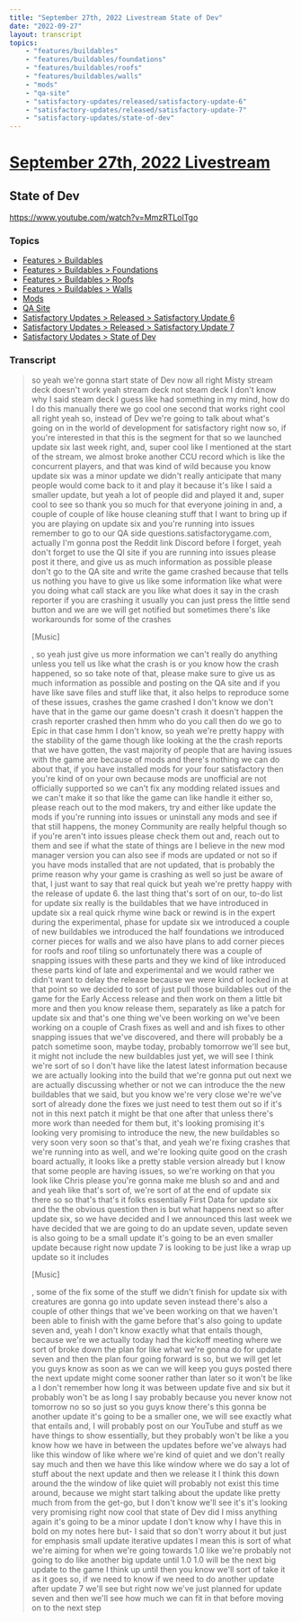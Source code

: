 ```yaml
---
title: "September 27th, 2022 Livestream State of Dev"
date: "2022-09-27"
layout: transcript
topics:
    - "features/buildables"
    - "features/buildables/foundations"
    - "features/buildables/roofs"
    - "features/buildables/walls"
    - "mods"
    - "qa-site"
    - "satisfactory-updates/released/satisfactory-update-6"
    - "satisfactory-updates/released/satisfactory-update-7"
    - "satisfactory-updates/state-of-dev"
---
```

# [September 27th, 2022 Livestream](../2022-09-27.md)
## State of Dev
https://www.youtube.com/watch?v=MmzRTLolTgo

### Topics
* [Features > Buildables](../topics/features/buildables.md)
* [Features > Buildables > Foundations](../topics/features/buildables/foundations.md)
* [Features > Buildables > Roofs](../topics/features/buildables/roofs.md)
* [Features > Buildables > Walls](../topics/features/buildables/walls.md)
* [Mods](../topics/mods.md)
* [QA Site](../topics/qa-site.md)
* [Satisfactory Updates > Released > Satisfactory Update 6](../topics/satisfactory-updates/released/satisfactory-update-6.md)
* [Satisfactory Updates > Released > Satisfactory Update 7](../topics/satisfactory-updates/released/satisfactory-update-7.md)
* [Satisfactory Updates > State of Dev](../topics/satisfactory-updates/state-of-dev.md)

### Transcript

> so yeah we're gonna start state of Dev now all right Misty stream deck doesn't work yeah stream deck not steam deck I don't know why I said steam deck I guess like had something in my mind, how do I do this manually there we go cool one second that works right cool all right yeah so, instead of Dev we're going to talk about what's going on in the world of development for satisfactory right now so, if you're interested in that this is the segment for that so we launched update six last week right, and, super cool like I mentioned at the start of the stream, we almost broke another CCU record which is like the concurrent players, and that was kind of wild because you know update six was a minor update we didn't really anticipate that many people would come back to it and play it because it's like I said a smaller update, but yeah a lot of people did and played it and, super cool to see so thank you so much for that everyone joining in and, a couple of couple of like house cleaning stuff that I want to bring up if you are playing on update six and you're running into issues remember to go to our QA side questions.satisfactorygame.com, actually I'm gonna post the Reddit link Discord before I forget, yeah don't forget to use the QI site if you are running into issues please post it there, and give us as much information as possible please don't go to the QA site and write the game crashed because that tells us nothing you have to give us like some information like what were you doing what call stack are you like what does it say in the crash reporter if you are crashing it usually you can just press the little send button and we are we will get notified but sometimes there's like workarounds for some of the crashes
>
> [Music]
>
>, so yeah just give us more information we can't really do anything unless you tell us like what the crash is or you know how the crash happened, so so take note of that, please make sure to give us as much information as possible and posting on the QA site and if you have like save files and stuff like that, it also helps to reproduce some of these issues, crashes the game crashed I don't know we don't have that in the game our game doesn't crash it doesn't happen the crash reporter crashed then hmm who do you call then do we go to Epic in that case hmm I don't know, so yeah we're pretty happy with the stability of the game though like looking at the the crash reports that we have gotten, the vast majority of people that are having issues with the game are because of mods and there's nothing we can do about that, if you have installed mods for your four satisfactory then you're kind of on your own because mods are unofficial are not officially supported so we can't fix any modding related issues and we can't make it so that like the game can like handle it either so, please reach out to the mod makers, try and either like update the mods if you're running into issues or uninstall any mods and see if that still happens, the money Community are really helpful though so if you're aren't into issues please check them out and, reach out to them and see if what the state of things are I believe in the new mod manager version you can also see if mods are updated or not so if you have mods installed that are not updated, that is probably the prime reason why your game is crashing as well so just be aware of that, I just want to say that real quick but yeah we're pretty happy with the release of update 6. the last thing that's sort of on our, to-do list for update six really is the buildables that we have introduced in update six a real quick rhyme wine back or rewind is in the expert during the experimental, phase for update six we introduced a couple of new buildables we introduced the half foundations we introduced corner pieces for walls and we also have plans to add corner pieces for roofs and roof tiling so unfortunately there was a couple of snapping issues with these parts and they we kind of like introduced these parts kind of late and experimental and we would rather we didn't want to delay the release because we were kind of locked in at that point so we decided to sort of just pull those buildables out of the game for the Early Access release and then work on them a little bit more and then you know release them, separately as like a patch for update six and that's one thing we've been working on we've been working on a couple of Crash fixes as well and and ish fixes to other snapping issues that we've discovered, and there will probably be a patch sometime soon, maybe today, probably tomorrow we'll see but, it might not include the new buildables just yet, we will see I think we're sort of so I don't have like the latest latest information because we are actually looking into the build that we're gonna put out next we are actually discussing whether or not we can introduce the the new buildables that we said, but you know we're very close we're we've sort of already done the fixes we just need to test them out so if it's not in this next patch it might be that one after that unless there's more work than needed for them but, it's looking promising it's looking very promising to introduce the new, the new buildables so very soon very soon so that's that, and yeah we're fixing crashes that we're running into as well, and we're looking quite good on the crash board actually, it looks like a pretty stable version already but I know that some people are having issues, so we're working on that you look like Chris please you're gonna make me blush so and and and and yeah like that's sort of, we're sort of at the end of update six there so so that's that's it folks essentially First Data for update six and the the obvious question then is but what happens next so after update six, so we have decided and I we announced this last week we have decided that we are going to do an update seven, update seven is also going to be a small update it's going to be an even smaller update because right now update 7 is looking to be just like a wrap up update so it includes
>
> [Music]
>
>, some of the fix some of the stuff we didn't finish for update six with creatures are gonna go into update seven instead there's also a couple of other things that we've been working on that we haven't been able to finish with the game before that's also going to update seven and, yeah I don't know exactly what that entails though, because we're we actually today had the kickoff meeting where we sort of broke down the plan for like what we're gonna do for update seven and then the plan four going forward is so, but we will get let you guys know as soon as we can we will keep you guys posted there the next update might come sooner rather than later so it won't be like a I don't remember how long it was between update five and six but it probably won't be as long I say probably because you never know not tomorrow no so so just so you guys know there's this gonna be another update it's going to be a smaller one, we will see exactly what that entails and, I will probably post on our YouTube and stuff as we have things to show essentially, but they probably won't be like a you know how we have in between the updates before we've always had like this window of like where we're kind of quiet and we don't really say much and then we have this like window where we do say a lot of stuff about the next update and then we release it I think this down around the the window of like quiet will probably not exist this time around, because we might start talking about the update like pretty much from from the get-go, but I don't know we'll see it's it's looking very promising right now cool that state of Dev did I miss anything again it's going to be a minor update I don't know why I have this in bold on my notes here but- I said that so don't worry about it but just for emphasis small update iterative updates I mean this is sort of what we're aiming for when we're going towards 1.0 like we're probably not going to do like another big update until 1.0 1.0 will be the next big update to the game I think up until then you know we'll sort of take it as it goes so, if we need to know if we need to do another update after update 7 we'll see but right now we've just planned for update seven and then we'll see how much we can fit in that before moving on to the next step
